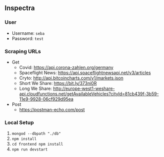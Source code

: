 ## Inspectra

### User
- Username: `seba`
- Password: `test`

### Scraping URLs
- Get
  - Covid: https://api.corona-zahlen.org/germany
  - Spaceflight News: https://api.spaceflightnewsapi.net/v3/articles
  - Cryto: http://api.bitcoincharts.com/v1/markets.json
  - Short We Share: https://bit.ly/373ni0R
  - Long We Share: http://europe-west1-weshare-api.cloudfunctions.net/getAvailableVehicles?cityId=81cb439f-3b59-11e9-9928-06cf929d95ea
- Post
  - https://postman-echo.com/post

### Local Setup
1. `mongod --dbpath "./db"`
2. `npm install`
3. `cd frontend npm install`
4. `npm run devstart`
